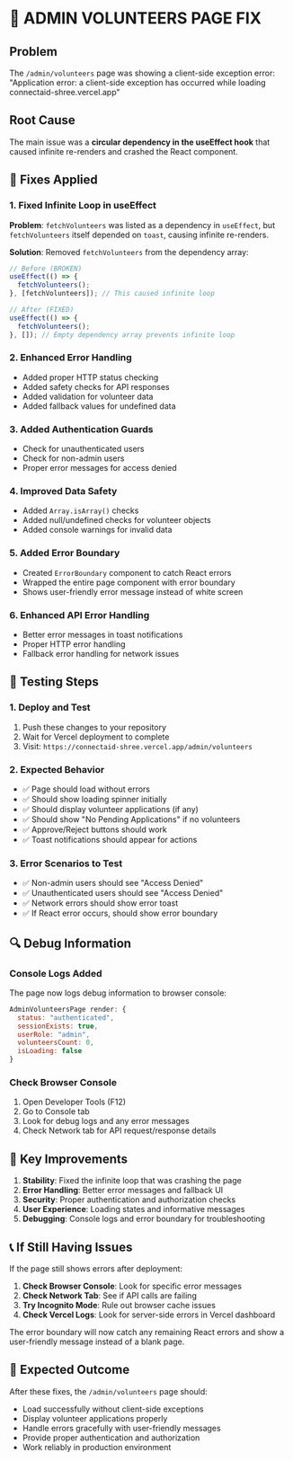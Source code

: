 # 🚨 ADMIN VOLUNTEERS PAGE FIX

## Problem
The `/admin/volunteers` page was showing a client-side exception error: "Application error: a client-side exception has occurred while loading connectaid-shree.vercel.app"

## Root Cause
The main issue was a **circular dependency in the useEffect hook** that caused infinite re-renders and crashed the React component.

## 🔧 Fixes Applied

### 1. **Fixed Infinite Loop in useEffect**
**Problem**: `fetchVolunteers` was listed as a dependency in `useEffect`, but `fetchVolunteers` itself depended on `toast`, causing infinite re-renders.

**Solution**: Removed `fetchVolunteers` from the dependency array:
```javascript
// Before (BROKEN)
useEffect(() => {
  fetchVolunteers();
}, [fetchVolunteers]); // This caused infinite loop

// After (FIXED)
useEffect(() => {
  fetchVolunteers();
}, []); // Empty dependency array prevents infinite loop
```

### 2. **Enhanced Error Handling**
- Added proper HTTP status checking
- Added safety checks for API responses
- Added validation for volunteer data
- Added fallback values for undefined data

### 3. **Added Authentication Guards**
- Check for unauthenticated users
- Check for non-admin users
- Proper error messages for access denied

### 4. **Improved Data Safety**
- Added `Array.isArray()` checks
- Added null/undefined checks for volunteer objects
- Added console warnings for invalid data

### 5. **Added Error Boundary**
- Created `ErrorBoundary` component to catch React errors
- Wrapped the entire page component with error boundary
- Shows user-friendly error message instead of white screen

### 6. **Enhanced API Error Handling**
- Better error messages in toast notifications
- Proper HTTP error handling
- Fallback error handling for network issues

## 🧪 Testing Steps

### 1. **Deploy and Test**
1. Push these changes to your repository
2. Wait for Vercel deployment to complete
3. Visit: `https://connectaid-shree.vercel.app/admin/volunteers`

### 2. **Expected Behavior**
- ✅ Page should load without errors
- ✅ Should show loading spinner initially
- ✅ Should display volunteer applications (if any)
- ✅ Should show "No Pending Applications" if no volunteers
- ✅ Approve/Reject buttons should work
- ✅ Toast notifications should appear for actions

### 3. **Error Scenarios to Test**
- ✅ Non-admin users should see "Access Denied"
- ✅ Unauthenticated users should see "Access Denied"
- ✅ Network errors should show error toast
- ✅ If React error occurs, should show error boundary

## 🔍 Debug Information

### Console Logs Added
The page now logs debug information to browser console:
```javascript
AdminVolunteersPage render: {
  status: "authenticated",
  sessionExists: true,
  userRole: "admin",
  volunteersCount: 0,
  isLoading: false
}
```

### Check Browser Console
1. Open Developer Tools (F12)
2. Go to Console tab
3. Look for debug logs and any error messages
4. Check Network tab for API request/response details

## 🚀 Key Improvements

1. **Stability**: Fixed the infinite loop that was crashing the page
2. **Error Handling**: Better error messages and fallback UI
3. **Security**: Proper authentication and authorization checks
4. **User Experience**: Loading states and informative messages
5. **Debugging**: Console logs and error boundary for troubleshooting

## 📞 If Still Having Issues

If the page still shows errors after deployment:

1. **Check Browser Console**: Look for specific error messages
2. **Check Network Tab**: See if API calls are failing
3. **Try Incognito Mode**: Rule out browser cache issues
4. **Check Vercel Logs**: Look for server-side errors in Vercel dashboard

The error boundary will now catch any remaining React errors and show a user-friendly message instead of a blank page.

## 🎯 Expected Outcome

After these fixes, the `/admin/volunteers` page should:
- Load successfully without client-side exceptions
- Display volunteer applications properly
- Handle errors gracefully with user-friendly messages
- Provide proper authentication and authorization
- Work reliably in production environment
